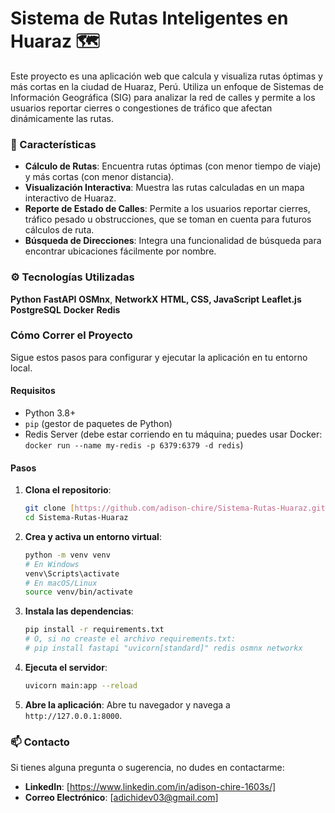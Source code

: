 # Sistema de Rutas Inteligentes en Huaraz 🗺️

Este proyecto es una aplicación web que calcula y visualiza rutas óptimas y más cortas en la ciudad de Huaraz, Perú. Utiliza un enfoque de Sistemas de Información Geográfica (SIG) para analizar la red de calles y permite a los usuarios reportar cierres o congestiones de tráfico que afectan dinámicamente las rutas.

### 🚀 Características
-   **Cálculo de Rutas**: Encuentra rutas óptimas (con menor tiempo de viaje) y más cortas (con menor distancia).
-   **Visualización Interactiva**: Muestra las rutas calculadas en un mapa interactivo de Huaraz.
-   **Reporte de Estado de Calles**: Permite a los usuarios reportar cierres, tráfico pesado u obstrucciones, que se toman en cuenta para futuros cálculos de ruta.
-   **Búsqueda de Direcciones**: Integra una funcionalidad de búsqueda para encontrar ubicaciones fácilmente por nombre.    

### ⚙️ Tecnologías Utilizadas 

**Python** **FastAPI** **OSMnx**, **NetworkX** **HTML, CSS, JavaScript** **Leaflet.js** **PostgreSQL** **Docker** **Redis**

### Cómo Correr el Proyecto

Sigue estos pasos para configurar y ejecutar la aplicación en tu entorno local.

#### Requisitos
-   Python 3.8+
-   `pip` (gestor de paquetes de Python)
-   Redis Server (debe estar corriendo en tu máquina; puedes usar Docker: `docker run --name my-redis -p 6379:6379 -d redis`)

#### Pasos
1.  **Clona el repositorio**:
    ```bash
    git clone [https://github.com/adison-chire/Sistema-Rutas-Huaraz.git](https://github.com/adison-chire/Sistema-Rutas-Huaraz.git)
    cd Sistema-Rutas-Huaraz
    ```
2.  **Crea y activa un entorno virtual**:
    ```bash
    python -m venv venv
    # En Windows
    venv\Scripts\activate
    # En macOS/Linux
    source venv/bin/activate
    ```
3.  **Instala las dependencias**:
    ```bash
    pip install -r requirements.txt
    # O, si no creaste el archivo requirements.txt:
    # pip install fastapi "uvicorn[standard]" redis osmnx networkx
    ```
4.  **Ejecuta el servidor**:
    ```bash
    uvicorn main:app --reload
    ```
5.  **Abre la aplicación**:
    Abre tu navegador y navega a `http://127.0.0.1:8000`.

### 📫 Contacto

Si tienes alguna pregunta o sugerencia, no dudes en contactarme:
-   **LinkedIn**: [https://www.linkedin.com/in/adison-chire-1603s/]
-   **Correo Electrónico**: [adichidev03@gmail.com]